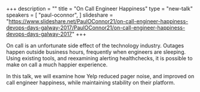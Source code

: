 +++
description = ""
title = "On Call Engineer Happiness"
type = "new-talk"
speakers = [
        "paul-oconnor",
]
slideshare = "https://www.slideshare.net/PaulOConnor21/on-call-engineer-happiness-devops-days-galway-2017/PaulOConnor21/on-call-engineer-happiness-devops-days-galway-2017"
+++
<p>On call is an unfortunate side effect of the technology industry. Outages happen outside business hours, frequently when engineers are sleeping. Using existing tools, and reexamining alerting healthchecks, it is possible to make on call a much happier experience.</p>

<p>In this talk, we will examine how Yelp reduced pager noise, and improved on call engineer happiness, while maintaining stability on their platform.</p>